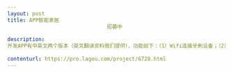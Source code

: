 ```yaml
---                
layout: post       
title: APP智能家居
                                招募中
           
description: 
开发APP有中英文两个版本（英文翻译资料我们提供），功能如下：（1）Wifi连接牙刷设备；（2）开发内容为Android和IOS两个版本；（3）APP内容：一键设置（清洁模式、美白模式、敏感牙齿、私人订制），其中私人订制包括重点区域选择、时长、频率、专业牙医意见；数据管理（时长、日历回顾、位置设别、压力感应、刷毛管理、效果评分）；信息管理（常见问题、牙齿百科、使用说明）；个人中心（我的牙刷、刷牙习惯、信息提醒、无线连接、声音设置）；关于我们（联系我们、版本说明、意见反馈）。
     
contenturl: https://pro.lagou.com/project/6728.html      
---                 
```


